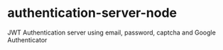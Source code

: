 # authentication-server-node
JWT Authentication server using email, password, captcha and Google Authenticator
